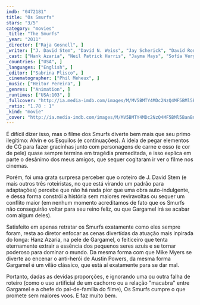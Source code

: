 ```yaml
---
imdb: "0472181"
title: "Os Smurfs"
stars: "3/5"
category: "movies"
_title: "The Smurfs"
_year: "2011"
_director: ["Raja Gosnell", ]
_writer: ["J. David Stem", "David N. Weiss", "Jay Scherick", "David Ronn", "J. David Stem", "David N. Weiss", "Peyo", ]
_cast: ["Hank Azaria", "Neil Patrick Harris", "Jayma Mays", "Sofía Vergara", "Tim Gunn", "Madison McKinley", "Meg Phillips", "Julie Chang", "Roger Clark", ]
_countries: ["USA", ]
_languages: ["English", ]
_editor: ["Sabrina Plisco", ]
_cinematographer: ["Phil Meheux", ]
_music: ["Heitor Pereira", ]
_genres: ["Animation", ]
_runtimes: ["USA:103", ]
_fullcover: "http://ia.media-imdb.com/images/M/MV5BMTY4MDc2NzQ4MF5BMl5BanBnXkFtZTcwNDc5OTU2NA@@.jpg"
_ratio: "1.78 : 1"
_kind: "movie"
_cover: "http://ia.media-imdb.com/images/M/MV5BMTY4MDc2NzQ4MF5BMl5BanBnXkFtZTcwNDc5OTU2NA@@._V1._SX95_SY140_.jpg"
---
```

É difícil dizer isso, mas o filme dos Smurfs diverte bem mais que seu primo ilegítimo: Alvin e os Esquilos (e continuações). A ideia de pegar elementos de CG para fazer gracinhas junto com personagens de carne e osso (e cor de pele) quase sempre termina em tragédia premeditada, e isso explica em parte o desânimo dos meus amigos, que sequer cogitaram ir ver o filme nos cinemas.

Porém, foi uma grata surpresa perceber que o roteiro de J. David Stem (e mais outros três roteiristas, no que está virando um padrão para adaptações) percebe que não há nada pior que uma obra auto-indulgente, e dessa forma constrói a história sem maiores reviravoltas ou sequer um conflito maior (em nenhum momento acreditamos de fato que os Smurfs não conseguirão voltar para seu reino feliz, ou que Gargamel irá se acabar com algum deles).

Satisfeito em apenas retratar os Smurfs exatamente como eles sempre foram, resta ao diretor enfocar as cenas divertídas da atuação mais inpirada do longa: Hanz Azaria, na pele de Gargamel, o feiticeiro que tenta eternamente extrair a essência dos pequenos seres azuis e se tornar poderoso para dominar o mundo. Da mesma forma com que Mike Myers se diverte ao encenar o anti-herói de Austin Powers, da mesma forma Gargamel é um vilão clássico, que está aí exatamente para se dar mal.

Portanto, dadas as devidas proporções, e ignorando uma ou outra falha de roteiro (como o uso artificial de um cachorro ou a relação "macabra" entre Gargamel e a chefe do pai-de-família do filme), Os Smurfs cumpre o que promete sem maiores voos. E faz muito bem.

